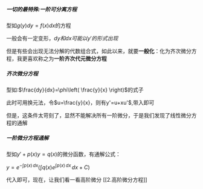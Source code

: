 ##### 一切的最特殊:一阶可分离方程
型如$g(y)dy=f(x)dx$的方程

一般会有一定变形，$dy和dx可能以y'的形式出现$

但是有些会出现无法分解的代数组合式，如此以来，就要**一般化**：化为齐次微分方程，我更喜欢称之为**一阶齐次代元微分方程**
##### 齐次微分方程
型如:$\frac{dy}{dx}=\phi\left( \frac{y}{x} \right)$的式子

此时可用换元法，令$u=\frac{y}{x}，则有y'=u+xu'$,带入即可

但是，这条件太苛刻了，显然不能解决所有一阶微分，于是我们发现了线性微分方程的通解

##### 一阶微分方程通解
型如$y'+p(x)y=q(x)$的微分函数，有通解公式：

$y = e^{-\int p(x) \, dx} \left( \int q(x) e^{\int p(x) \, dx} \, dx + C \right)$

代入即可，现在，让我们看一看高阶微分
[[2.高阶微分方程]]